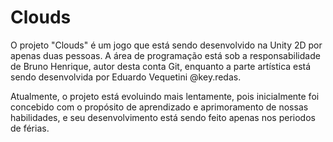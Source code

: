 # Clouds
O projeto "Clouds" é um jogo que está sendo desenvolvido na Unity 2D por apenas duas pessoas. A área de programação está sob a responsabilidade de Bruno Henrique, autor desta conta Git, enquanto a parte artística está sendo desenvolvida por Eduardo Vequetini @key.redas.

Atualmente, o projeto está evoluindo mais lentamente, pois inicialmente foi concebido com o propósito de aprendizado e aprimoramento de nossas habilidades, e seu desenvolvimento está sendo feito apenas nos periodos de férias.

